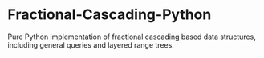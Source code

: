 # Fractional-Cascading-Python
Pure Python implementation of fractional cascading based data structures, including general queries and layered range trees.
